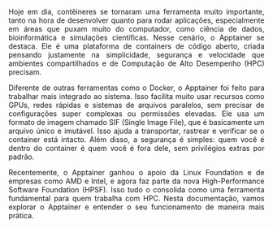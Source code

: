<p align="justify">
Hoje em dia, contêineres se tornaram uma ferramenta muito importante, tanto na hora de desenvolver quanto para rodar aplicações, especialmente em áreas que puxam muito do computador, como ciência de dados, bioinformática e simulações científicas. Nesse cenário, o Apptainer se destaca. Ele é uma plataforma de containers de código aberto, criada pensando justamente na simplicidade, segurança e velocidade que ambientes compartilhados e de Computação de Alto Desempenho (HPC) precisam.
</p>

<p align="justify">
Diferente de outras ferramentas como o Docker, o Apptainer foi feito para trabalhar mais integrado ao sistema. Isso facilita muito usar recursos como GPUs, redes rápidas e sistemas de arquivos paralelos, sem precisar de configurações super complexas ou permissões elevadas. Ele usa um formato de imagem chamado SIF (Single Image File), que é basicamente um arquivo único e imutável. Isso ajuda a transportar, rastrear e verificar se o container está intacto. Além disso, a segurança é simples: quem você é dentro do container é quem você é fora dele, sem privilégios extras por padrão.
</p>

<p align="justify">
Recentemente, o Apptainer ganhou o apoio da Linux Foundation e de empresas como AMD e Intel, e agora faz parte da nova High-Performance Software Foundation (HPSF). Isso tudo o consolida como uma ferramenta fundamental para quem trabalha com HPC. Nesta documentação, vamos explorar o Apptainer e entender o seu funcionamento de maneira mais prática.
</p>